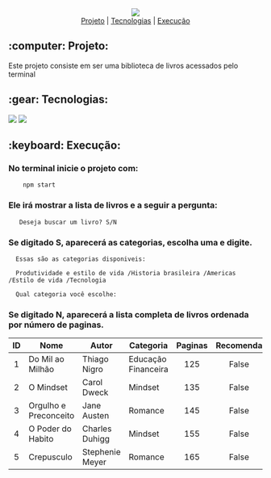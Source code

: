 <div align="center">
  <img src="https://user-images.githubusercontent.com/29720117/139093869-90decf2b-d450-496e-805f-2a234c87671e.png"/>
</div>

<div align="center">
  <a href=""><span>Projeto</span></a>  |
  <a href=""><span>Tecnologias</spqan></a>  |
  <a href=""><span>Execução</span></a> 
  
 </div>

<h2 align="center">  
  
  <h2>:computer: Projeto:</h2>
  
  <p>Este projeto consiste em ser uma biblioteca de livros acessados pelo terminal</p>
  
  
  <h2>:gear: Tecnologias:</h2>
  
  <p>
    <img src="https://img.shields.io/badge/JavaScript-323330?style=for-the-badge&logo=javascript&logoColor=F7DF1E"/>
    <img src="https://img.shields.io/badge/npm-CB3837?style=for-the-badge&logo=npm&logoColor=white"/>
  </p>
  
  
  <h2>:keyboard: Execução:</h2>
  
 <div>  
   
   <h3> No terminal inicie o projeto com: </h3>
        
        npm start 

  <h3> Ele irá mostrar a lista de livros e a seguir a pergunta: </h3>

       Deseja buscar um livro? S/N 
    
  <h3> Se digitado S, aparecerá as categorias, escolha uma e digite. </h3>

      Essas são as categorias disponiveis:
    
      Produtividade e estilo de vida /Historia brasileira /Americas /Estilo de vida /Tecnologia
    
      Qual categoria você escolhe: 
    
   <h3> Se digitado N, aparecerá a lista completa de livros ordenada por número de paginas.</h3>
   
| ID | Nome | Autor | Categoria | Paginas | Recomenda | Leu |
| :---: | --- | --- | --- | :---: | :---: | :---: |
| 1 | Do Mil ao Milhão | Thiago Nigro | Educação Financeira | 125 | False | False |
| 2 | O Mindset | Carol Dweck | Mindset | 135 | False | False |
| 3 | Orgulho e Preconceito | Jane Austen | Romance | 145 | False | False |
| 4 | O Poder do Habito | Charles Duhigg | Mindset | 155 | False | False |
| 5 | Crepusculo | Stephenie Meyer | Romance | 165 | False | False |
    
  </div>
  
  
